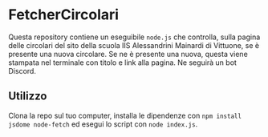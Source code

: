 # FetcherCircolari
Questa repository contiene un eseguibile `node.js` che controlla, sulla pagina delle circolari del sito della scuola IIS Alessandrini Mainardi di Vittuone, se è presente una nuova circolare. Se ne è presente una nuova, questa viene stampata nel terminale con titolo e link alla pagina. Ne seguirà un bot Discord.

## Utilizzo
Clona la repo sul tuo computer, installa le dipendenze con `npm install jsdome node-fetch` ed esegui lo script con `node index.js`.